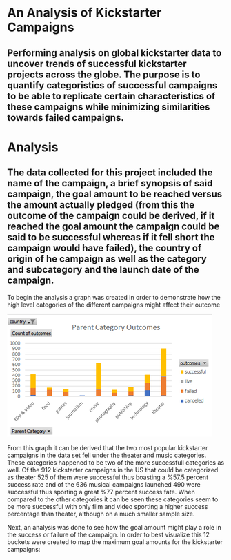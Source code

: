 # An Analysis of Kickstarter Campaigns
Performing analysis on global kickstarter data to uncover trends of successful kickstarter projects across the globe. The purpose is to quantify categoristics of successful campaigns to be able to replicate certain characteristics of these campaigns while minimizing similarities towards failed campaigns.
---
# Analysis
The data collected for this project included the name of the campaign, a brief synopsis of said campaign, the goal amount to be reached versus the amount actually pledged (from this the outcome of the campaign could be derived, if it reached the goal amount the campaign could be said to be successful whereas if it fell short the campaign would have failed), the country of origin of he campaign as well as the category and subcategory and the launch date of the campaign. 
---
To begin the analysis a graph was created in order to demonstrate how the high level categories of the different campaigns might affect their outcome

![](Untitled.png)

From this graph it can be derived that the two most popular kickstarter campaigns in the data set fell under the theater and music categories. These categories happened to be two of the more successfull categories as well. Of the 912 kickstarter campaigns in the US that could be categorized as theater 525 of them were successful thus boasting a %57.5 percent success rate and of the 636 musical campaigns launched 490 were successful thus sporting a great %77 percent success fate. When compared to the other categories it can be seen these categories seem to be more successful with only film and video sporting a higher success percentage than theater, although on a much smaller sample size.

Next, an analysis was done to see how the goal amount might play a role in the success or failure of the campaign. In order to best visualize this 12 buckets were created to map the maximum goal amounts for the kickstarter campaigns:
